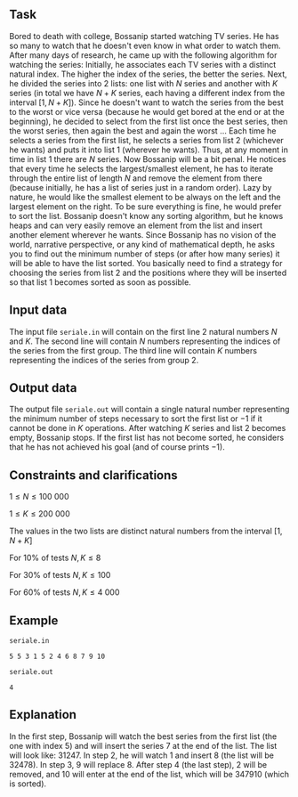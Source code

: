 ## Task

Bored to death with college, Bossanip started watching TV series. He has so many to watch that he doesn't even know in what order to watch them. After many days of research, he came up with the following algorithm for watching the series: Initially, he associates each TV series with a distinct natural index. The higher the index of the series, the better the series. Next, he divided the series into $2$ lists: one list with $N$ series and another with $K$ series (in total we have $N + K$ series, each having a different index from the interval $[1, N + K]$). Since he doesn't want to watch the series from the best to the worst or vice versa (because he would get bored at the end or at the beginning), he decided to select from the first list once the best series, then the worst series, then again the best and again the worst $\dots$ Each time he selects a series from the first list, he selects a series from list $2$ (whichever he wants) and puts it into list $1$ (wherever he wants). Thus, at any moment in time in list $1$ there are $N$ series. Now Bossanip will be a bit penal. He notices that every time he selects the largest/smallest element, he has to iterate through the entire list of length $N$ and remove the element from there (because initially, he has a list of series just in a random order). Lazy by nature, he would like the smallest element to be always on the left and the largest element on the right. To be sure everything is fine, he would prefer to sort the list. Bossanip doesn't know any sorting algorithm, but he knows heaps and can very easily remove an element from the list and insert another element wherever he wants. Since Bossanip has no vision of the world, narrative perspective, or any kind of mathematical depth, he asks you to find out the minimum number of steps (or after how many series) it will be able to have the list sorted. You basically need to find a strategy for choosing the series from list $2$ and the positions where they will be inserted so that list $1$ becomes sorted as soon as possible.

## Input data

The input file `seriale.in` will contain on the first line $2$ natural numbers $N$ and $K$. The second line will contain $N$ numbers representing the indices of the series from the first group. The third line will contain $K$ numbers representing the indices of the series from group $2$.

## Output data

The output file `seriale.out` will contain a single natural number representing the minimum number of steps necessary to sort the first list or $-1$ if it cannot be done in $K$ operations. After watching $K$ series and list $2$ becomes empty, Bossanip stops. If the first list has not become sorted, he considers that he has not achieved his goal (and of course prints $-1$).

## Constraints and clarifications

$1 \leq N \leq 100 \ 000$

$1 \leq K \leq 200 \ 000$

The values in the two lists are distinct natural numbers from the interval $[1, N + K]$

For $10\%$ of tests $N, K \leq 8$

For $30\%$ of tests $N, K \leq 100$

For $60\%$ of tests $N, K \leq 4 \ 000$

## Example

`seriale.in`

`
5 5
3 1 5 2 4
6 8 7 9 10
`

`seriale.out`

`4`

## Explanation

In the first step, Bossanip will watch the best series from the first list (the one with index $5$) and will insert the series $7$ at the end of the list. The list will look like: $3 1 2 4 7$. In step $2$, he will watch $1$ and insert $8$ (the list will be $3 2 4 7 8$). In step $3$, $9$ will replace $8$. After step $4$ (the last step), $2$ will be removed, and $10$ will enter at the end of the list, which will be $3 4 7 9 10$ (which is sorted).